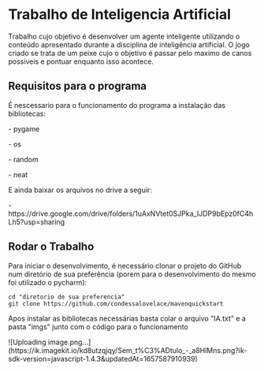 # Trabalho de Inteligencia Artificial

  Trabalho cujo objetivo é desenvolver um agente inteligente utilizando o conteúdo apresentado durante a
disciplina de inteligência artificial. O jogo criado se trata de um peixe cujo o objetivo é passar pelo maximo de canos possiveis e pontuar enquanto isso acontece.

## Requisitos para o programa

 <p>  É nescessario para o funcionamento do programa a instalação das bibliotecas: </p>
 <p>- pygame </p>
 <p>- os </p>
 <p>- random </p>
 <p>- neat </p>
 <p> E ainda baixar os arquivos no drive a seguir: </p>
  <p>- https://drive.google.com/drive/folders/1uAxNVtet0SJPka_IJDP9bEpz0fC4hLh5?usp=sharing </p>
  
  ## Rodar o Trabalho

<p>Para iniciar o desenvolvimento, é necessário clonar o projeto do GitHub num diretório de sua preferência (porem para o desenvolvimento do mesmo foi utilizado o pycharm):</p>

```shell
cd "diretorio de sua preferencia"
git clone https://github.com/condessalovelace/mavenquickstart
```
<p>Apos instalar as bibliotecas necessárias basta colar o arquivo "IA.txt" e a pasta "imgs" junto com o código para o funcionamento</p>
  ![Uploading image.png…](https://ik.imagekit.io/kd8utzqjqy/Sem_t%C3%ADtulo_-_a8HlMns.png?ik-sdk-version=javascript-1.4.3&updatedAt=1657587910939)
